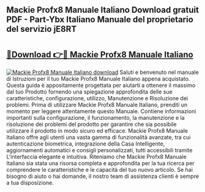 ## Mackie Profx8 Manuale Italiano Download gratuit PDF - Part-Ybx Italiano Manuale del proprietario del servizio jE8RT

# <h2><a href="http://dfd820f.blite.top/?on=Mackie+Profx8+Manuale+Italiano">🔗Download 👉🔴 Mackie Profx8 Manuale Italiano</a></h2>

[![Mackie Profx8 Manuale Italiano download](https://i.imgur.com/lujVjoI.png)](http://dfd820f.blite.top/?on=Mackie+Profx8+Manuale+Italiano)
Saluti e benvenuto nel manuale di Istruzioni per il tuo Mackie Profx8 Manuale Italiano appena acquistato. Questa guida è appositamente progettata per aiutarti a ottenere il massimo dal tuo Prodotto fornendo una spiegazione approfondita delle sue caratteristiche, configurazione, utilizzo, Manutenzione e Risoluzione dei problemi. Prima di utilizzare Mackie Profx8 Manuale Italiano, prenditi un momento per leggere attentamente questo Manuale. Contiene informazioni importanti sulla configurazione, il funzionamento, la manutenzione e la risoluzione dei problemi del prodotto per garantire che sia possibile utilizzare il prodotto in modo sicuro ed efficace. Mackie Profx8 Manuale Italiano offre agli utenti una vasta gamma di funzionalità avanzate, tra cui autenticazione biometrica, integrazione della Casa Intelligente, aggiornamenti automatici e consigli personalizzati, tutti accessibili tramite L'interfaccia elegante e intuitiva. Riteniamo che Mackie Profx8 Manuale Italiano sia stata una risorsa completa e approfondita per la tua ricerca per comprendere le caratteristiche e le capacità del tuo nuovo articolo. Se hai bisogno di aiuto o hai domande, il nostro team di assistenza clienti è sempre a tua disposizione.
